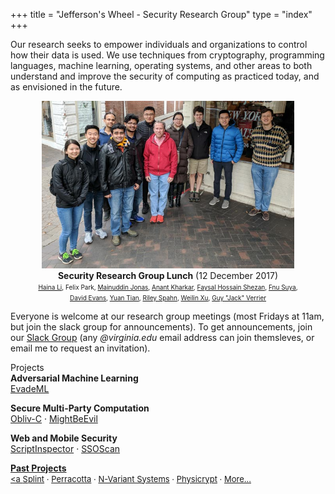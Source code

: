 +++
title = "Jefferson's Wheel - Security Research Group"
type = "index"
+++

<p> Our research seeks to empower individuals and organizations to
control how their data is used.  We use techniques from cryptography,
programming languages, machine learning, operating systems, and other
areas to both understand and improve the security of computing as
practiced today, and as envisioned in the future.  </p> <center> <a
href="/images/srg2017/IMG_20171212_135015.jpg"><img
src="/images/srg2017/IMG_20171212_135015-2.jpg" alt="SRG lunch"
width=80%></a></br> <b>Security Research Group Lunch</b> (12 December
2017)<br> <font size="-2"> <a href="https://hainali.github.io/">Haina
Li</a>, Felix Park, <a
href="https://sites.google.com/site/mahmadjonas/">Mainuddin Jonas</a>,
<A
href="https://www.linkedin.com/in/anant-kharkar-502433b9">Anant&nbsp;Kharkar</a>,
<a
href="http://dblp2.uni-trier.de/pers/hd/s/Shezan:Faysal_Hossain">Faysal
Hossain Shezan</a>, <A href="https://github.com/suyeecav">Fnu
Suya</a>,<br> <A
href="https://www.cs.virginia.edu/evans">David&nbsp;Evans</a>, <a
href="https://www.yuantiancmu.com/">Yuan&nbsp;Tian</a>, <a
href="//www.cs.columbia.edu/~riley/">Riley Spahn</a>, <a
href="//www.cs.virginia.edu/~wx4ed/">Weilin Xu</a>, <a
href="https://github.com/gjverrier">Guy "Jack" Verrier</a> </font>
</center> </p> <p> Everyone is welcome at our research group meetings
(most Fridays at 11am, but join the slack group for announcements). To
get announcements, join our <a
href="https://uvasrg.slack.com/signup">Slack Group</a> (any
<em>@virginia.edu</em> email address can join themsleves, or email me
to request an invitation). </p> <p>

<div class="mainsection">Projects</div>

  <div class="row">
    <div class="column small-10 medium-5">
<b>Adversarial Machine Learning</b><br> <a
href="//www.evademl.org/">EvadeML</a>

<b>Secure Multi-Party Computation</b><br> 
<a href="//www.oblivc.org/">Obliv-C</a> &middot; <a href="//www.mightbeevil.org/">MightBeEvil</a>
    </div>
    <div class="column small-14 medium-7">
<b>Web and Mobile Security</b><br> <a
href="//www.scriptinspector.org/">ScriptInspector</a> &middot; <a
href="//www.ssoscan.org/">SSOScan</a>

<b><a href="//www.cs.virginia.edu/evans/research.html">Past Projects</b><br> <font size="-1"> <a
<a href="//www.splint.org/">Splint</a> &middot; 
<a href="//wwww.cs.virginia.edu/perracotta">Perracotta</a> &middot;
<a href="//www.cs.virginia.edu/nvariant/">N-Variant Systems</a> &middot;
<a href="//www.cs.virginia.edu/physicrypt/">Physicrypt</a> &middot;
<a href="//www.cs.virginia.edu/evans/research.html">More...</a>
</font>
</div>
</div>

